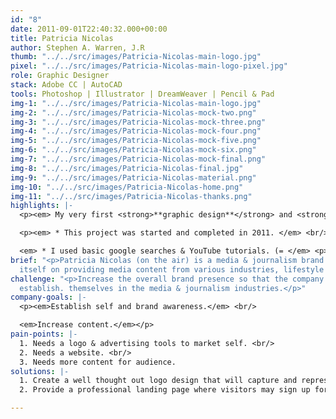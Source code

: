 ```yaml
---
id: "8"
date: 2011-09-01T22:40:32.000+00:00
title: Patricia Nicolas
author: Stephen A. Warren, J.R
thumb: "../../src/images/Patricia-Nicolas-main-logo.jpg"
pixel: "../../src/images/Patricia-Nicolas-main-logo-pixel.jpg"
role: Graphic Designer
stack: Adobe CC | AutoCAD
tools: Photoshop | Illustrator | DreamWeaver | Pencil & Pad
img-1: "../../src/images/Patricia-Nicolas-main-logo.jpg"
img-2: "../../src/images/Patricia-Nicolas-mock-two.png"
img-3: "../../src/images/Patricia-Nicolas-mock-three.png"
img-4: "../../src/images/Patricia-Nicolas-mock-four.png"
img-5: "../../src/images/Patricia-Nicolas-mock-five.png"
img-6: "../../src/images/Patricia-Nicolas-mock-six.png"
img-7: "../../src/images/Patricia-Nicolas-mock-final.png"
img-8: "../../src/images/Patricia-Nicolas-final.jpg"
img-9: "../../src/images/Patricia-Nicolas-material.png"
img-10: "../../src/images/Patricia-Nicolas-home.png"
img-11: "../../src/images/Patricia-Nicolas-thanks.png"
highlights: |-
  <p><em> My very first <strong>**graphic design**</strong> and <strong>**landing page** </strong>that I created after changing majors in college to focus more on the vast world of communication. Though the work can be improved (and in most cases would not be included in a portfolio) I remained strong on my decision to include this project because of its sentimental value it holds on me. This was a my very first real paying client & the start of my journey of becoming a solid product designer. </em> </p> <br> <br>

  <p><em> * This project was started and completed in 2011. </em> <br/>

  <em> * I used basic google searches & YouTube tutorials. (= </em> <p>
brief: "<p>Patricia Nicolas (on the air) is a media & journalism brand that dedicates
  itself on providing media content from various industries, lifestyle tips, and wellness.</p>"
challenge: "<p>Increase the overall brand presence so that the company may professionally
  establish. themselves in the media & journalism industries.</p>"
company-goals: |-
  <p><em>Establish self and brand awareness.</em> <br/>

  <em>Increase content.</em></p>
pain-points: |-
  1. Needs a logo & advertising tools to market self. <br/>
  2. Needs a website. <br/>
  3. Needs more content for audience.
solutions: |-
  1. Create a well thought out logo design that will capture and represent the industry of choice. <br/>
  2. Provide a professional landing page where visitors may sign up for newsletters, updates, and more.

---
```

